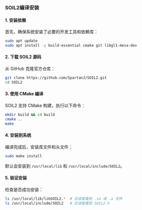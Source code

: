 
### SOIL2编译安装
#### **1. 安装依赖**
首先，确保系统安装了必要的开发工具和依赖库：
```bash
sudo apt update
sudo apt install -y build-essential cmake git libgl1-mesa-dev
```

#### **2. 下载 SOIL2 源码**
从 GitHub 克隆官方仓库：
```bash
git clone https://github.com/SpartanJ/SOIL2.git
cd SOIL2
```

#### **3. 使用 CMake 编译**
SOIL2 支持 CMake 构建，执行以下命令：
```bash
mkdir build && cd build
cmake ..
make
```

#### **4. 安装到系统**
编译完成后，安装库文件和头文件：
```bash
sudo make install
```
默认会安装到 `/usr/local/lib` 和 `/usr/local/include/SOIL2`。

#### **5. 验证安装**
检查是否成功安装：
```bash
ls /usr/local/lib/libSOIL2.*  # 应该能看到 .so 或 .a 文件
ls /usr/local/include/SOIL2   # 应该能看到 SOIL2.h
```

